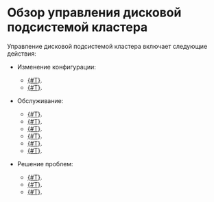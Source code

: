 # Обзор управления дисковой подсистемой кластера

Управление дисковой подсистемой кластера включает следующие действия:

* Изменение конфигурации:

  * [{#T}](cluster_expansion.md).
  * [{#T}](adding_storage_groups.md).

* Обслуживание:

  * [{#T}](node_restarting.md).
  * [{#T}](scrubbing.md).
  * [{#T}](selfheal.md).
  * [{#T}](../../devops/deployment-options/manual/decommissioning.md).
  * [{#T}](moving_vdisks.md).
  * [{#T}](replacing_nodes.md).

* Решение проблем:

  * [{#T}](failure_model.md).
  * [{#T}](balancing_load.md).
  * [{#T}](disk_end_space.md).
